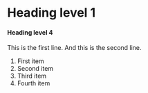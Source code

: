 # Heading level 1

#### Heading level 4

This is the first line. 
And this is the second line.

1. First item
2. Second item
3. Third item
4. Fourth item 